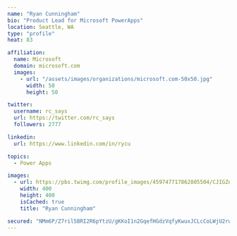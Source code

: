 ```yaml
---
name: "Ryan Cunningham"
bio: "Product Lead for Microsoft PowerApps"
location: Seattle, WA
type: "profile"
heat: 83

affiliation:
  name: Microsoft
  domain: microsoft.com
  images:
    - url: "/assets/images/organizations/microsoft.com-50x50.jpg"
      width: 50
      height: 50

twitter:
  username: rc_says
  url: https://twitter.com/rc_says
  followers: 2777

linkedin:
  url: https://www.linkedin.com/in/rycu

topics:
  - Power Apps

images:
  - url: https://pbs.twimg.com/profile_images/459747717862805504/CJIGZejd_400x400.png
    width: 400
    height: 400
    isCached: true
    title: "Ryan Cunningham"

secured: "NMm6P/Z7ril5BRI2R6pYtzU/gKKoI1n2GqefHGdzVqfyKwuxJCLcCoLWjU2rwL0f0porjVfCAoGY/s+M5Nb7Eqytp6leJdeNmt8chmJLoVEdTVxt3rmteklqkbpooK6rA0FEdnHM8wMBqENLlE7v2mG7yRbny2JuDwG3ffLviPk7PUTlhuOmpNH2Lc5zYmsHicedaSteKd1U76YiGJARLF1xjJ136jEOhqTSWpxTr7mtGFvmn3on7MFkAnKsThY9m6h1IE37LdwLbblQI+jWp8ukI20+uh7rRVwAV8do06tof7fq0Sq/xOZhdtKGi0NZW+cOj6CMBY7kmzx3CBn/2oWAM8FkXLGr6piz1LfTGLJ+DUGbMfrcp4hui4t/ctIpn/jZaUgBpBoGMcuBRjkGAEt031UBZSashqNSKg2XNxQ=;DK08OTFKJ5oOiovtsTzzbw=="
---
```


